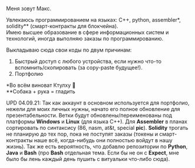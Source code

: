 Меня зовут Макс.

Увлекаюсь программированием на языках: C++, python, assembler*, solidity** (смарт-контракты для блокчейна).  
Имею высшее образование в сфере информационных систем и технологий, иногда выполняю заказы по программированию. 

Выкладываю сюда свои коды по двум причинам:
1) Быстрый доступ с любого устройства, если нужно что-то вспомнить/скопировать (за copy-paste будущее!).
2) Портфолио


*Во всём виноват Ктулху 👻  
**Собака + рука = гладить

UPD 04.09.21: Так как аккаунт в основном используется для портфолио, нежели для моих личных нужны, начато его полное обновление для презентабельности. Ветки будут обновлены/переименованы под платформы **Windows** и **Linux** (для языка C++). Для **Assembler** в планах сортировать по синтаксису (86, nasm, at&t, special **pic**). **Solidity** трогать не планирую до тех пор, пока не поступят заказы (токены и смарт-контракты наше всё, когда-нибудь они полностью войдут в нашу жизнь). Так же есть вероятность, что добавлю репозитории по **Python**, **Java** и **Bash** (про **Bash** отдельная тема. Если бы не он с **Expect**, мне было бы лень каждый день пушить с витуальки что-либо сюда).
